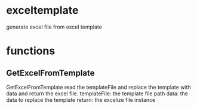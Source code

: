 # exceltemplate
generate excel file from excel template 

# functions
## GetExcelFromTemplate
GetExcelFromTemplate read the templateFile and replace the template with data and return the excel file.
templateFile: the template file path
data: the data to replace the template
return: the excelize file instance
